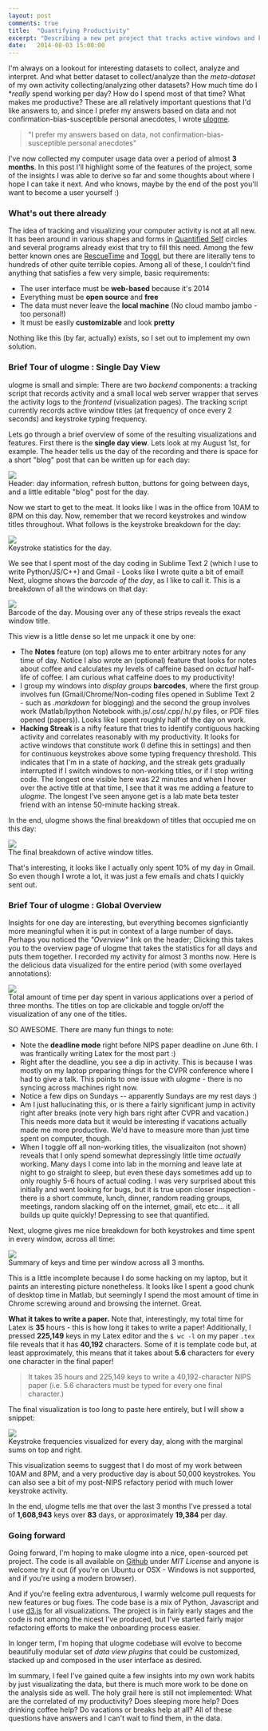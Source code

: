 ```yaml
---
layout: post
comments: true
title:  "Quantifying Productivity"
excerpt: "Describing a new pet project that tracks active windows and keystroke frequencies over the duration of a day (on Ubuntu/OSX) and creates pretty HTML visualizations of the data. This allows me to gain nice insights into my productivity. Code on Github."
date:   2014-08-03 15:00:00
---
```


I'm always on a lookout for interesting datasets to collect, analyze and interpret. And what better dataset to collect/analyze than the *meta-dataset* of my own activity collecting/analyzing other datasets? How much time do I **really* spend working per day? How do I spend most of that time? What makes me productive? These are all relatively important questions that I'd like answers to, and since I prefer my answers based on data and not confirmation-bias-susceptible personal anecdotes, I wrote [ulogme](https://github.com/karpathy/ulogme).

> "I prefer my answers based on data, not confirmation-bias-susceptible personal anecdotes"

I've now collected my computer usage data over a period of almost **3 months**. In this post I'll highlight some of the features of the project, some of the insights I was able to derive so far and some thoughts about where I hope I can take it next. And who knows, maybe by the end of the post you'll want to become a user yourself :)

### What's out there already
The idea of tracking and visualizing your computer activity is not at all new. It has been around in various shapes and forms in [Quantified Self](http://en.wikipedia.org/wiki/Quantified_Self) circles and several programs already exist that try to fill this need. Among the few better known ones are [RescueTime](https://www.rescuetime.com/) and [Toggl](https://www.toggl.com/), but there are literally tens to hundreds of other quite terrible copies. Among all of these, I couldn't find anything that satisfies a few very simple, basic requirements:

- The user interface must be **web-based** because it's 2014
- Everything must be **open source** and **free**
- The data must never leave the **local machine** (No cloud mambo jambo - too personal!)
- It must be easily **customizable** and look **pretty**

Nothing like this (by far, actually) exists, so I set out to implement my own solution.

### Brief Tour of ulogme : Single Day View

ulogme is small and simple: There are two *backend* components: a tracking script that records activity and a small local web server wrapper that serves the activity logs to the *frontend* (visualization pages). The tracking script currently records active window titles (at frequency of once every 2 seconds) and keystroke typing frequency.

Lets go through a brief overview of some of the resulting visualizations and features. First there is the **single day view**. Lets look at my August 1st, for example. The header tells us the day of the recording and there is space for a short "blog" post that can be written up for each day:

<div class="imgcap">
<img src="/demo/assets/ulogme_sv1.jpeg">
<div class="thecap">Header: day information, refresh button, buttons for going between days, and a little editable "blog" post for the day.</div>
</div>

Now we start to get to the meat. It looks like I was in the office from 10AM to 8PM on this day. Now, remember that we record keystrokes and window titles throughout. What follows is the keystroke breakdown for the day:

<div class="imgcap">
<img src="/demo/assets/ulogme_sv2.jpeg">
<div class="thecap">Keystroke statistics for the day.</div>
</div>

We see that I spent most of the day coding in Sublime Text 2 (which I use to write Python/JS/C++) and Gmail - Looks like I wrote quite a bit of email! Next, ulogme shows the *barcode of the day*, as I like to call it. This is a breakdown of all the windows on that day:

<div class="imgcap">
<img src="/demo/assets/ulogme_sv3.jpeg">
<div class="thecap">Barcode of the day. Mousing over any of these strips reveals the exact window title.</div>
</div>

This view is a little dense so let me unpack it one by one:

- The **Notes** feature (on top) allows me to enter arbitrary notes for any time of day. Notice I also wrote an (optional) feature that looks for notes about coffee and calculates my levels of caffeine based on *actual* half-life of coffee. I am curious what caffeine does to my productivity!
- I group my windows into *display groups* **barcodes**, where the first group involves fun (Gmail/Chrome/Non-coding files opened in Sublime Text 2 - such as *.markdown* for blogging) and the second the group involves work (Matlab/Ipython Notebook with.js/.css/.cpp/.h/.py files, or PDF files opened (papers)). Looks like I spent roughly half of the day on work.
- **Hacking Streak** is a nifty feature that tries to identify contiguous hacking activity and correlates reasonably with my productivity. It looks for active windows that constitute work (I define this in settings) and then for continuous keystrokes above some typing frequency threshold. This indicates that I'm in a state of *hacking*, and the streak gets gradually interrupted if I switch windows to non-working titles, or if I stop writing code. The longest one visible here was 22 minutes and when I hover over the active title at that time, I see that it was me adding a feature to *ulogme*. The longest I've seen anyone get is a lab mate beta tester friend with an intense 50-minute hacking streak.

In the end, ulogme shows the final breakdown of titles that occupied me on this day:

<div class="imgcap">
<img src="/demo/assets/ulogme_sv4.jpeg">
<div class="thecap">The final breakdown of active window titles.</div>
</div>

That's interesting, it looks like I actually only spent 10% of my day in Gmail. So even though I wrote a lot, it was just a few emails and chats I quickly sent out.

### Brief Tour of ulogme : Global Overview

Insights for one day are interesting, but everything becomes signficiantly more meaningful when it is put in context of a large number of days. Perhaps you noticed the *"Overview"* link on the header; Clicking this takes you to the overview page of ulogme that takes the statistics for all days and puts them together. I recorded my activity for almost 3 months now. Here is the delicious data visualized for the entire period (with some overlayed annotations):

<div class="imgcap">
<img src="/demo/assets/ulogme_mv1.jpeg">
<div class="thecap">Total amount of time per day spent in various applications over a period of three months. The titles on top are clickable and toggle on/off the visualization of any one of the titles.</div>
</div>

SO AWESOME. There are many fun things to note:

- Note the **deadline mode** right before NIPS paper deadline on June 6th. I was frantically writing Latex for the most part :)
- Right after the deadline, you see a dip in activity. This is because I was mostly on my laptop preparing things for the CVPR conference where I had to give a talk. This points to one issue with *ulogme* - there is no syncing across machines right now.
- Notice a few dips on Sundays -- apparently Sundays are my rest days :)
- Am I just hallucinating this, or is there a fairly significant jump in activity right after breaks (note very high bars right after CVPR and vacation.) This needs more data but it would be interesting if vacations actually made me more productive. We'd have to measure more than just time spent on computer, though.
- When I toggle off all non-working titles, the visualizaiton (not shown) reveals that I only spend somewhat depressingly little time *actually* working. Many days I come into lab in the morning and leave late at night to go straight to sleep, but even these days sometimes add up to only roughly 5-6 hours of actual coding. I was very surprised about this initially and went looking for bugs, but it is true upon closer inspection - there is a short commute, lunch, dinner, random reading groups, meetings, random slacking off on the internet, gmail, etc etc... it all builds up quite quickly! Depressing to see that quantified.

Next, ulogme gives me nice breakdown for both keystrokes and time spent in every window, across all time:

<div class="imgcap">
<img src="/demo/assets/ulogme_mv2.jpeg">
<div class="thecap">Summary of keys and time per window across all 3 months.</div>
</div>

This is a little incomplete because I do some hacking on my laptop, but it paints an interesting picture nonetheless. It looks like I spent a good chunk of desktop time in Matlab, but seemingly I spend the most amount of time in Chrome screwing around and browsing the internet. Great.

**What it takes to write a paper.** Note that, interestingly, my total time for Latex is **35** hours - this is how long it takes to write a paper! Additionally, I pressed **225,149** keys in my Latex editor and the `$ wc -l` on my paper `.tex` file reveals that it has **40,192** characters. Some of it is template code but, at least approximately, this means that it takes about **5.6** characters for every one character in the final paper!

> It takes 35 hours and 225,149 keys to write a 40,192-character NIPS paper (i.e. 5.6 characters must be typed for every one final character.)

The final visualization is too long to paste here entirely, but I will show a snippet:

<div class="imgcap">
<img src="/demo/assets/ulogme_mv3.jpeg">
<div class="thecap">Keystroke frequencies visualized for every day, along with the marginal sums on top and right.</div>
</div>

This visualization seems to suggest that I do most of my work between 10AM and 8PM, and a very productive day is about 50,000 keystrokes. You can also see a bit of my post-NIPS refactory period with much lower keystroke activity.

In the end, ulogme tells me that over the last 3 months I've pressed a total of **1,608,943** keys over **83** days, or approximately **19,384** per day.

### Going forward

Going forward, I'm hoping to make ulogme into a nice, open-sourced pet project. The code is all available on [Github](https://github.com/karpathy/ulogme) under *MIT License* and anyone is welcome try it out (if you're on Ubuntu or OSX - Windows is not supported, and if you're using a modern browser).

And if you're feeling extra adventurous, I warmly welcome pull requests for new features or bug fixes. The code base is a mix of Python, Javascript and I use [d3.js](http://d3js.org/) for all visualizations. The project is in fairly early stages and the code is not among the nicest I've produced, but I've started fairly major refactoring efforts to make the onboarding process easier. 

In longer term, I'm hoping that ulogme codebase will evolve to become beautifully modular set of *data view plugins* that could be customized, stacked up and composed in the user interface as desired.

Im summary, I feel I've gained quite a few insights into my own work habits by just visualizating the data, but there is much more work to be done on the analysis side as well. The holy grail here is still not implemented: What are the correlated of my productivity? Does sleeping more help? Does drinking coffee help? Do vacations or breaks help at all? All of these questions have answers and I can't wait to find them, in the data.




